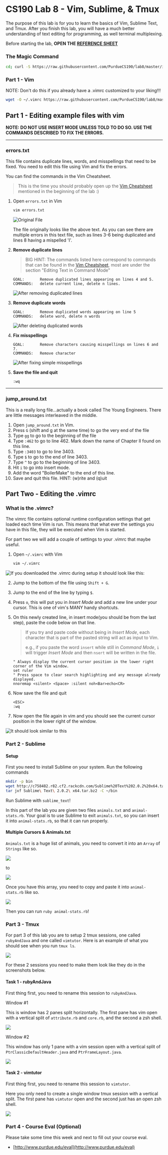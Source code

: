 # CS190 Lab 8 - Vim, Sublime, & Tmux #

The purpose of this lab is for you to learn the basics of Vim, Sublime Text, and Tmux. After you finish this lab, you will have a much better understanding of text editing for programming, as well terminal multiplexing.

Before starting the lab, **OPEN THE [REFERENCE SHEET](https://github.com/PurdueCS190/syllabus/blob/master/lecture08-vim-sublime-tmux.md)**

### The Magic Command ###

```bash
cd; curl -S https://raw.githubusercontent.com/PurdueCS190/lab8/master/init.sh | bash
```

### Part 1 - Vim

NOTE: Don't do this if you already have a .vimrc customized to your liking!!!
```bash
wget -O ~/.vimrc https://raw.githubusercontent.com/PurdueCS190/lab8/master/vimrc
```

## Part 1 - Editing example files with vim ##

**NOTE: DO NOT USE INSERT MODE UNLESS TOLD TO DO SO. USE THE COMMANDS DESCRIBED TO FIX THE ERRORS.**

----

### errors.txt ###

This file contains duplicate lines, words, and misspellings that need to be fixed. You need to edit this file using Vim and fix the errors.

You can find the commands in the Vim Cheatsheet.

> This is the time you should probably open up the [Vim Cheatsheet](https://github.com/PurdueCS190/syllabus/blob/master/lecture08-vim-sublime-tmux.md) mentioned in the beginning of the lab :)

1.  Open `errors.txt` in Vim
    ```bash
    vim errors.txt
    ```
    ![Original File](http://i.imgur.com/qQeNKfY.png)

    The file originally looks like the above text. As you can see there are multiple errors in this text file, such as lines 3-6 being duplicated and lines 8 having a mispelled 'I'.

2.  **Remove duplicate lines**

    > BIG HINT: The commands listed here correspond to commands that can be found in the [Vim Cheatsheet](https://github.com/PurdueCS190/syllabus/blob/master/lecture08-vim-sublime-tmux.md), most are under the section "Editing Text in Command Mode"

    ```
    GOAL:       Remove duplicated lines appearing on lines 4 and 5.
    COMMANDS:   delete current line, delete n lines.
    ```

    ![After removing duplicated lines](http://i.imgur.com/4B8EFn2.png)

3.  **Remove duplicate words**
    ```
    GOAL:       Remove duplicated words appearing on line 5
    COMMANDS:   delete word, delete n words
    ```

    ![After deleting duplicated words](http://i.imgur.com/lDA7Xpu.png)

3.  **Fix misspellings**
    ```
    GOAL:       Remove characters causing misspellings on lines 6 and 7.
    COMMANDS:   Remove character
    ```

    ![After fixing simple misspellings](http://i.imgur.com/gXR1KCt.png)

4.  **Save the file and quit**
    ```
    :wq
    ```
----

### jump_around.txt ###

This is a really long file...actually a book called The Young Engineers. There are little messages interleaved in the middle.

1.  Open `jump_around.txt` in Vim.
2.  Press `G` (shift and g at the same time) to go the very end of the file
3.  Type `gg` to go to the beginning of the file
5.  Type `:462` to go to line 462. Mark down the name of Chapter II found on this line.
6.  Type `:3403` to go to line 3403.
7.  Type `$` to go to the end of line 3403.
8.  Type `^` to go to the beginning of line 3403.
9.  Hit `i` to go into insert mode.
10. Add the word "BoilerMake" to the end of this line.
11. Save and quit this file. HINT: (w)rite and (q)uit

## Part Two - Editing the .vimrc ##

### What is the .vimrc? ###
The vimrc file contains optional runtime configuration settings that get loaded each time Vim is run. This means that what ever the settings you have in this file, they will be executed when Vim is started.

For part two we will add a couple of settings to your .vimrc that maybe useful.

1. Open `~/.vimrc` with Vim
    ```bash
    vim ~/.vimrc
    ```
![If you downloaded the .vimrc during setup it should look like this:](http://i.imgur.com/0O6bRKg.png)

2. Jump to the bottom of the file using `Shift + G`.

3. Jump to the end of the line by typing `$`.

4. Press `o`, this will put you in *Insert Mode* and add a new line under your cursor. This is one of vim's MANY handy shortcuts.

5. On this newly created line, in insert mode(you should be from the last step), paste the code below on that line.

    > If you try and paste code without being in *Insert Mode*, each character that is part of the
    > pasted string will act as input to Vim.
    >
    > e.g., if you paste the word `insert` while still in *Command Mode*, `i` will trigger *Insert Mode* and then `nsert` will be written in the file.

    ```vimscript
    " Always display the current cursor position in the lower right corner of the Vim window.
    set ruler
    " Press space to clear search highlighting and any message already displayed.
    nnoremap <silent> <Space> :silent noh<Bar>echo<CR>
    ```

3. Now save the file and quit
    ```
    <ESC>
    :wq
    ```
4. Now open the file again in vim and you should see the current cursor position in the lower right of the window.

![It should look similar to this](http://i.imgur.com/ENnvQXA.png)

### Part 2 - Sublime

#### Setup

First you need to install Sublime on your system. Run the following commands

```bash
mkdir -p bin
wget http://c758482.r82.cf2.rackcdn.com/Sublime%20Text%202.0.2%20x64.tar.bz2
tar jxf Sublime\ Text\ 2.0.2\ x64.tar.bz2 -C ~/bin
```

Run Sublime with `sublime_text`!

In this part of the lab you are given two files `animals.txt` and `animal-stats.rb`. Your goal is to use Sublime to exit `animals.txt`, so you can insert it into `animal-stats.rb`, so that it can run properly.

#### Multiple Cursors & Animals.txt

`Animals.txt` is a huge list of animals, you need to convert it into an `Array` of `Strings` like so.

![](http://i.imgur.com/ZM5k5GW.png)

to

![](http://i.imgur.com/Dvfy98c.png)

Once you have this array, you need to copy and paste it into `animal-stats.rb` like so.

![](http://i.imgur.com/7RjcXNt.png)

Then you can run `ruby animal-stats.rb`!

### Part 3 - Tmux

For part 3 of this lab you are to setup 2 tmux sessions, one called `rubyAndJava` and one called `vimtutor`. Here is an example of what you should see when you run `tmux ls`.

![](http://i.imgur.com/L8nT0mN.png)

For these 2 sessions you need to make them look like they do in the screenshots below.

#### Task 1 - rubyAndJava

First thing first, you need to rename this session to `rubyAndJava`.

Window #1

This is window has 2 panes split horizontally. The first pane has vim open with a vertical split of `attribute.rb` and `core.rb`, and the second a zsh shell.

![](http://i.imgur.com/MZQjXrO.png)

Window #2

This window has only 1 pane with a vim session open with a vertical split of `PtrClassicDefaultHeader.java` and `PtrFrameLayout.java`.

![](http://i.imgur.com/MXDvFc7.png)

#### Task 2 - vimtutor

First thing first, you need to rename this session to `vimtutor`.

Here you only need to create a single window tmux session with a vertical split.  The first pane has `vimtutor` open and the second just has an open zsh shell.

![](http://i.imgur.com/enuCcql.png)

### Part 4 - Course Eval (Optional)

Please take some time this week and next to fill out your course eval.

- [http://www.purdue.edu/eval](http://www.purdue.edu/eval)

